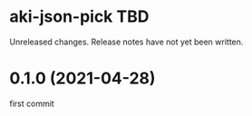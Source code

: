 aki-json-pick TBD
===
Unreleased changes. Release notes have not yet been written.

0.1.0 (2021-04-28)
=====
first commit
